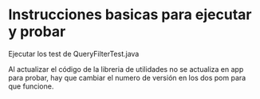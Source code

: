 
# Instrucciones basicas para ejecutar y probar

Ejecutar los test de QueryFilterTest.java

Al actualizar el código de la libreria de utilidades no se actualiza en app para probar, hay que cambiar el numero de versión en los dos pom para que funcione.
